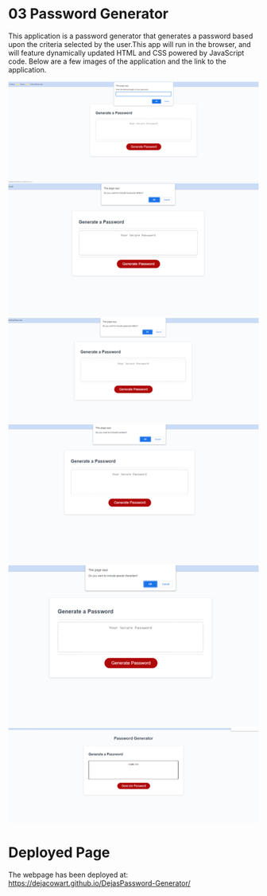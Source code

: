 # 03 Password Generator
This application is a password generator that generates a password based upon the criteria selected by the user.This app will run in the browser, and will feature dynamically updated HTML and CSS powered by JavaScript code. Below are a few images of the application and the link to the application.

![alt text](assets/Password%20Generator%20-%20Google%20Chrome%203_10_2023%2010_59_39%20PM.png)
![alt text](assets/Password%20Generator%20-%20Google%20Chrome%203_10_2023%2011_00_26%20PM.png)
![alt text](assets/Password%20Generator%20-%20Google%20Chrome%203_10_2023%2011_00_29%20PM.png)
![alt text](assets/Password%20Generator%20-%20Google%20Chrome%203_10_2023%2011_00_32%20PM.png)
![alt text](assets/Password%20Generator%20-%20Google%20Chrome%203_10_2023%2011_00_36%20PM.png)
![alt text](assets/Generating%20password%20in%20Java%20-%20Google%20Chrome%203_10_2023%2011_11_28%20PM.png)

# Deployed Page
The webpage has been deployed at: https://dejacowart.github.io/DejasPassword-Generator/
